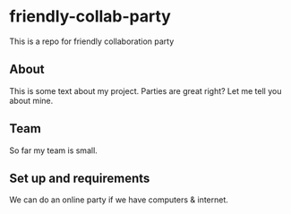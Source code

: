 # friendly-collab-party
This is a repo for friendly collaboration party
## About
This is some text about my project. Parties are great right? Let me tell you about mine.

## Team
So far my team is small.

## Set up and requirements
We can do an online party if we have computers & internet.
